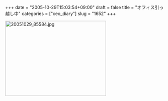 +++
date = "2005-10-29T15:03:54+09:00"
draft = false
title = "オフィス引っ越し中"
categories = ["ceo_diary"]
slug = "1652"
+++

<img src="http://ieiriblog.img.jugem.cc/20051029_85584.jpg" class="pict" width="320" height="240" alt="20051029_85584.jpg" />
